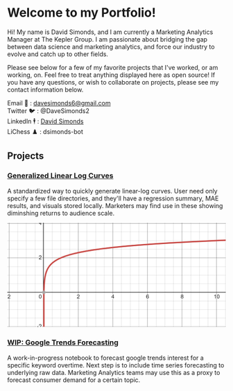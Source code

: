 # Welcome to my Portfolio! 

Hi! My name is David Simonds, and I am currently a Marketing Analytics Manager at The Kepler Group. I am passionate about bridging the gap between data science and marketing analytics, and force our industry to evolve and catch up to other fields. 

Please see below for a few of my favorite projects that I've worked, or am working, on. Feel free to treat anything displayed here as open source! If you have any questions, or wish to collaborate on projects, please see my contact information below. 

Email 📧 : davesimonds6@gmail.com <br/>
Twitter 🐦 : @DaveSimonds2 <br/>
LinkedIn 🕴️ : [David Simonds](https://www.linkedin.com/in/david-simonds-440010117/) <br/>
LiChess ♟️ : dsimonds-bot <br/>

## Projects

### [Generalized Linear Log Curves](https://github.com/dsimonds-bot/generalized-yield-curves)
A standardized way to quickly generate linear-log curves. User need only specify a few file directories, and they'll have a regression summary, MAE results, and visuals stored locally. Marketers may find use in these showing diminshing returns to audience scale.

![](https://github.com/dsimonds-bot/dsimonds-bot.github.io/blob/main/docs/assets/linear-log-curve.PNG)

### [WIP: Google Trends Forecasting](https://github.com/dsimonds-bot/google-trends-machine-learning)
A work-in-progress notebook to forecast google trends interest for a specific keyword overtime. Next step is to include time series forecasting to underlying raw data. Marketing Analytics teams may use this as a proxy to forecast consumer demand for a certain topic. 

